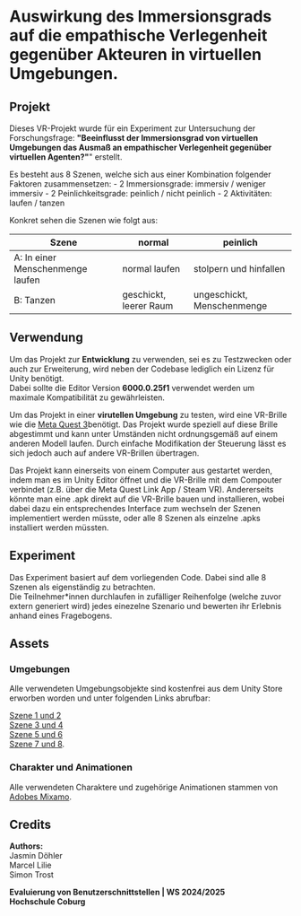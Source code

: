 
# Auswirkung des Immersionsgrads auf die empathische Verlegenheit gegenüber Akteuren in virtuellen Umgebungen.

## Projekt

Dieses VR-Projekt wurde für ein Experiment zur Untersuchung der Forschungsfrage: **"Beeinflusst der Immersionsgrad von virtuellen Umgebungen das Ausmaß an empathischer Verlegenheit gegenüber virtuellen Agenten?"**" erstellt. 

Es besteht aus 8 Szenen, welche sich aus einer Kombination folgender Faktoren zusammensetzen:
    - 2 Immersionsgrade: immersiv / weniger immersiv
    - 2 Peinlichkeitsgrade: peinlich / nicht peinlich
    - 2 Aktivitäten: laufen / tanzen

Konkret sehen die Szenen wie folgt aus:

| Szene                            | normal                     | peinlich                   |
| -------------------------------- | -------------------------- | -------------------------- |
| A: In einer Menschenmenge laufen | normal laufen              | stolpern und hinfallen     |
| B: Tanzen                        | geschickt, leerer Raum     | ungeschickt, Menschenmenge |


## Verwendung

Um das Projekt zur **Entwicklung** zu verwenden, sei es zu Testzwecken oder auch zur Erweiterung, wird neben der Codebase lediglich ein Lizenz für Unity benötigt.  
Dabei sollte die Editor Version **6000.0.25f1** verwendet werden um maximale Kompatibilität zu gewährleisten. 

Um das Projekt in einer **virutellen Umgebung** zu testen, wird eine VR-Brille wie die [Meta Quest 3](https://www.meta.com/de/quest/quest-3/)benötigt. Das Projekt wurde speziell auf diese Brille abgestimmt und kann unter Umständen nicht ordnungsgemäß auf einem anderen Modell laufen. Durch einfache Modifikation der Steuerung lässt es sich jedoch auch auf andere VR-Brillen übertragen.

Das Projekt kann einerseits von einem Computer aus gestartet werden, indem man es im Unity Editor öffnet und die VR-Brille mit dem Compouter verbindet (z.B. über die Meta Quest Link App / Steam VR).
Andererseits könnte man eine .apk direkt auf die VR-Brille bauen und installieren, wobei dabei dazu ein entsprechendes Interface zum wechseln der Szenen implementiert werden müsste, oder alle 8 Szenen als einzelne .apks installiert werden müssten.

## Experiment
 
Das Experiment basiert auf dem vorliegenden Code. Dabei sind alle 8 Szenen als eigenständig zu betrachten.  
Die Teilnehmer*innen durchlaufen in zufälliger Reihenfolge (welche zuvor extern generiert wird) jedes einezelne Szenario und bewerten ihr Erlebnis anhand eines Fragebogens.

## Assets

### Umgebungen
Alle verwendeten Umgebungsobjekte sind kostenfrei aus dem Unity Store erworben worden und unter folgenden Links abrufbar:

[Szene 1 und 2](https://assetstore.unity.com/packages/3d/environments/fast-food-restaurant-kit-239419)  
[Szene 3 und 4](https://assetstore.unity.com/packages/3d/environments/apartment-kit-124055)  
[Szene 5 und 6](https://assetstore.unity.com/packages/3d/environments/low-poly-medieval-market-262473)  
[Szene 7 und 8](https://assetstore.unity.com/packages/3d/props/interior/bedroom-interior-low-poly-assets-295074).  

### Charakter und Animationen

Alle verwendeten Charaktere und zugehörige Animationen stammen von [Adobes Mixamo](https://www.mixamo.com).

## Credits

**Authors:**  
Jasmin Döhler  
Marcel Lilie  
Simon Trost  

**Evaluierung von Benutzerschnittstellen | WS 2024/2025**  
**Hochschule Coburg**